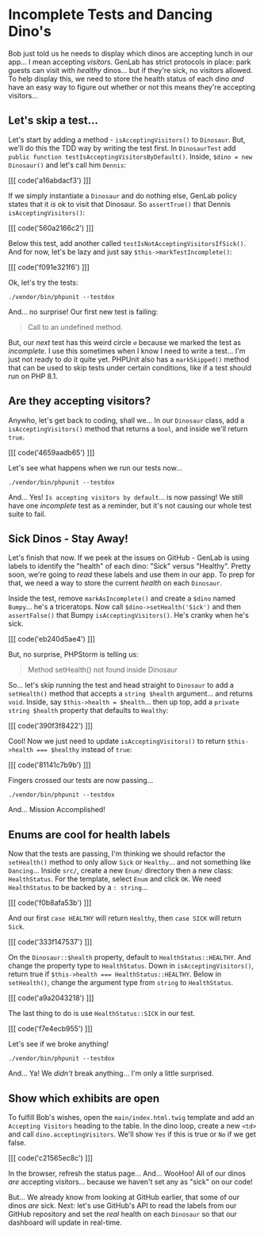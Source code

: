 # Incomplete Tests and Dancing Dino's

Bob just told us he needs to display which dinos are accepting lunch in our
app... I mean accepting *visitors*. GenLab has strict protocols in place: park guests
can visit with *healthy* dinos... but if they're sick, no visitors allowed.
To help display this, we need to store the health status of each dino *and*
have an easy way to figure out whether or not this means they're accepting visitors...

## Let's skip a test...

Let's start by adding a method - `isAcceptingVisitors()` to `Dinosaur`. But,
we'll do this the TDD way by writing the test first. In `DinosaurTest` add
`public function testIsAcceptingVisitorsByDefault()`. Inside, `$dino = new Dinosaur()`
and let's call him `Dennis`:

[[[ code('a16abdacf3') ]]]

If we simply instantiate a `Dinosaur` and do nothing else, GenLab policy states
that it *is* ok to visit that Dinosaur. So `assertTrue()` that Dennis
`isAcceptingVisitors()`:

[[[ code('560a2166c2') ]]]

Below this test, add another called `testIsNotAcceptingVisitorsIfSick()`. And
for now, let's be lazy and just say `$this->markTestIncomplete()`:

[[[ code('f091e321f6') ]]]

Ok, let's try the tests:

```terminal
./vendor/bin/phpunit --testdox
```

And... no surprise! Our first new test is failing:

> Call to an undefined method.

But, our *next* test has this weird circle `∅` because we marked the test
as *incomplete*. I use this sometimes when I know I need to write a test...
I'm just not ready to *do* it quite yet. PHPUnit also has a `markSkipped()` method
that can be used to skip tests under certain conditions, like if a test
should run on PHP 8.1.

## Are they accepting visitors?

Anywho, let's get back to coding, shall we... In our `Dinosaur` class, add a
`isAcceptingVisitors()` method that returns a `bool`, and inside we'll return `true`.

[[[ code('4659aadb65') ]]]

Let's see what happens when we run our tests now...

```terminal-silent
./vendor/bin/phpunit --testdox
```

And... Yes! `Is accepting visitors by default`... is now passing! We still have
one *incomplete* test as a reminder, but it's not causing our whole test suite to fail.

## Sick Dinos - Stay Away!

Let's finish that now. If we peek at the issues
on GitHub - GenLab is using labels to identify the "health" of each dino: "Sick" versus
"Healthy". Pretty soon, we're going to *read* these labels and use them in our app.
To prep for that, we need a way to store the current *health* on each `Dinosaur`.

Inside the test, remove `markAsIncomplete()` and create a `$dino` named
`Bumpy`... he's a triceratops. Now call `$dino->setHealth('Sick')` and then `assertFalse()`
that Bumpy `isAcceptingVisitors()`. He's cranky when he's sick.

[[[ code('eb240d5ae4') ]]]

But, no surprise, PHPStorm is telling us:

> Method setHealth() not found inside Dinosaur

So... let's skip running the test and head straight to `Dinosaur` to add a `setHealth()` method that
accepts a `string $health` argument... and returns `void`. Inside, say `$this->health = $health`...
then up top, add a `private string $health` property that
defaults to `Healthy`:

[[[ code('390f3f8422') ]]]

Cool! Now we just need to update `isAcceptingVisitors()` to return
`$this->health === $healthy` instead of `true`:

[[[ code('81141c7b9b') ]]]

Fingers crossed our tests are now passing...

```terminal-silent
./vendor/bin/phpunit --testdox
```

And... Mission Accomplished!

## Enums are cool for health labels

Now that the tests are passing, I'm thinking we should refactor the `setHealth()` method to only allow
`Sick` or `Healthy`... and not something like `Dancing`... Inside `src/`, create a new `Enum/`
directory then a new class: `HealthStatus`. For the template,
select `Enum` and click `OK`. We need `HealthStatus` to be backed by a `: string`...

[[[ code('f0b8afa53b') ]]]

And our first `case HEALTHY` will return `Healthy`, then `case SICK` will return
`Sick`.

[[[ code('333f147537') ]]]

On the `Dinosaur::$health` property, default to `HealthStatus::HEALTHY`. And
change the property type to `HealthStatus`. Down in `isAcceptingVisitors()`, 
return true if `$this->health === HealthStatus::HEALTHY`. Below in `setHealth()`,
change the argument type from `string` to `HealthStatus`.

[[[ code('a9a2043218') ]]]

The last thing to do is use `HealthStatus::SICK` in our test.

[[[ code('f7e4ecb955') ]]]

Let's see if we broke anything!

```terminal-silent
./vendor/bin/phpunit --testdox
```

And... Ya! We *didn't* break anything... I'm only a little surprised.

## Show which exhibits are open

To fulfill Bob's wishes, open the `main/index.html.twig` template
and add an `Accepting Visitors` heading to the table. In the
dino loop, create a new `<td>` and call `dino.acceptingVisitors`. We'll show
`Yes` if this is true or `No` if we get false.

[[[ code('c21565ec8c') ]]]

In the browser, refresh the status page... And... WooHoo! All of our dinos *are*
accepting visitors... because we haven't set any as "sick" on our code!

But... We already know from looking at GitHub earlier, that some of our dinos
*are* sick. Next: let's use GitHub's API to read the labels from our GitHub
repository and set the *real* health on each `Dinosaur` so that our dashboard
will update in real-time.
